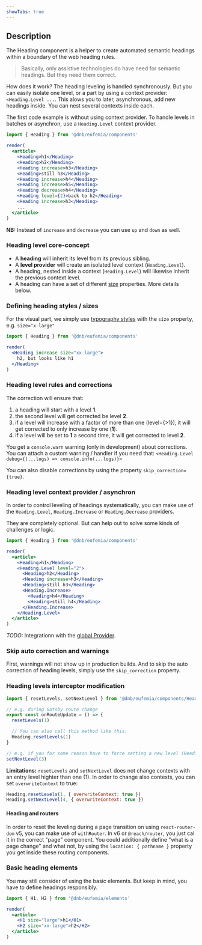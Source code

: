 ```yaml
---
showTabs: true
---
```


## Description

The Heading component is a helper to create automated semantic headings within a boundary of the web heading rules.

> Basically, only assistive technologies do have need for semantic headings. But they need them correct.

How does it work? The heading leveling is handled synchronously. But you can easily isolate one level, or a part by using a context provider: `<Heading.Level ...`. This alows you to later, asynchronous, add new headings inside. You can nest several contexts inside each.

The first code example is without using context provider. To handle levels in batches or asynchron, use a `Heading.Level` context provider.

```jsx
import { Heading } from '@dnb/eufemia/components'

render(
  <article>
    <Heading>h1</Heading>
    <Heading>h2</Heading>
    <Heading increase>h3</Heading>
    <Heading>still h3</Heading>
    <Heading increase>h4</Heading>
    <Heading increase>h5</Heading>
    <Heading decrease>h4</Heading>
    <Heading level={2}>back to h2</Heading>
    <Heading increase>h3</Heading>
    ...
  </article>
)
```

**NB:** Instead of `increase` and `decrease` you can use `up` and `down` as well.

### Heading level core-concept

- A **heading** will inherit its level from its previous sibling.
- A **level provider** will create an isolated level context (`Heading.Level`).
- A heading, nested inside a context (`Heading.Level`) will likewise inherit the previous context level.
- A heading can have a set of different [size](/uilib/typography/heading#headings) properties. More details below.

### Defining heading styles / sizes

For the visual part, we simply use [typography styles](/uilib/typography/heading) with the `size` property, e.g. `size="x-large"`

```jsx
import { Heading } from '@dnb/eufemia/components'

render(
  <Heading increase size="xx-large">
    h2, but looks like h1
  </Heading>
)
```

### Heading level rules and corrections

The correction will ensure that:

1. a heading will start with a level **1**.
1. the second level will get corrected be level **2**.
1. if a level will increase with a factor of more than one (level={>1}), it will get corrected to only increase by one (**1**).
1. if a level will be set to **1** a second time, it will get corrected to level **2**.

You get a `console.warn` warning (only in development) about corrections. You can attach a custom warning / handler if you need that: `<Heading.Level debug={(...logs) => console.info(...logs)}>`

You can also disable corrections by using the property `skip_correction={true}`.

### Heading level context provider / asynchron

In order to control leveling of headings systematically, you can make use of the `Heading.Level`, `Heading.Increase` or `Heading.Decrease` providers.

They are completely optional. But can help out to solve some kinds of challenges or logic.

```jsx
import { Heading } from '@dnb/eufemia/components'

render(
  <article>
    <Heading>h1</Heading>
    <Heading.Level level="2">
      <Heading>h2</Heading>
      <Heading increase>h3</Heading>
      <Heading>still h3</Heading>
      <Heading.Increase>
        <Heading>h4</Heading>
        <Heading>still h4</Heading>
      </Heading.Increase>
    </Heading.Level>
  </article>
)
```

_TODO:_ Integrationn with the [global Provider](/uilib/usage/customisation/provider).

### Skip auto correction and warnings

First, warnings will not show up in production builds. And to skip the auto correction of heading levels, simply use the `skip_correction` property.

### Heading levels interceptor modification

```js
import { resetLevels, setNextLevel } from '@dnb/eufemia/components/Heading'

// e.g. during Gatsby route change
export const onRouteUpdate = () => {
  resetLevels(1)

  // You can also call this method like this:
  Heading.resetLevels(1)
}

// e.g. if you for some reason have to force setting a new level (Heading.setNextLevel)
setNextLevel(3)
```

**Limitations:** `resetLevels` and `setNextLevel` does not change contexts with an entry level highter than one (1).
In order to change also contexts, you can set `overwriteContext` to true:

```js
Heading.resetLevels(1, { overwriteContext: true })
Heading.setNextLevel(4, { overwriteContext: true })
```

#### Heading and routers

In order to reset the leveling during a page transition on using `react-router-dom` v5, you can make use of `withRouter`.
In v6 or `@reach/router`, you just cal it in the correct "page" component.
You could additionally define "what is a page change" and what not, by using the `location: { pathname }` property you get inside these routing components.

### Basic heading elements

You may still consider of using the basic elements. But keep in mind, you have to define headings responsibly.

```jsx
import { H1, H2 } from '@dnb/eufemia/elements'

render(
  <article>
    <H1 size="large">h1</H1>
    <H2 size="xx-large">h2</H2>
  </article>
)
```
